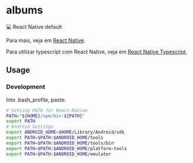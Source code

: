 # albums
:computer: React Native default

Para mais, veja em [React Native](https://facebook.github.io/react-native/docs/getting-started.html).

Para utilizar typescript com React Native, veja em [React Native Typescript](https://facebook.github.io/react-native/blog/2018/05/07/using-typescript-with-react-native).

## Usage

### Development

Into .bash_profile, paste:

```sh
# Setting PATH for React-Native
PATH="${HOME}/npm/bin:${PATH}"
export PATH
# Android Settings
export ANDROID_HOME=$HOME/Library/Android/sdk
export PATH=$PATH:$ANDROID_HOME/tools
export PATH=$PATH:$ANDROID_HOME/tools/bin
export PATH=$PATH:$ANDROID_HOME/platform-tools
export PATH=$PATH:$ANDROID_HOME/emulator
```

